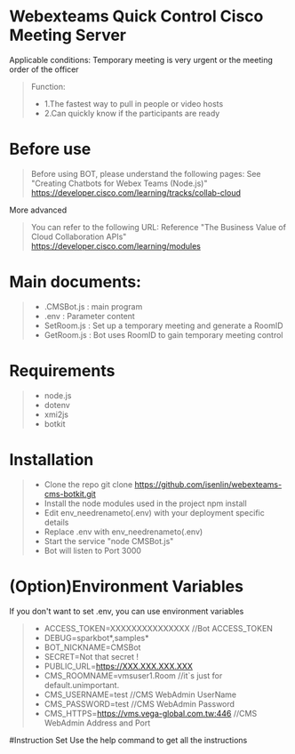 # Webexteams Quick Control Cisco Meeting Server

Applicable conditions: Temporary meeting is very urgent or the meeting order of the officer
>Function: 
>* 1.The fastest way to pull in people or video hosts
>* 2.Can quickly know if the participants are ready

# Before use
> Before using BOT, please understand the following pages:
> See "Creating Chatbots for Webex Teams (Node.js)"
> https://developer.cisco.com/learning/tracks/collab-cloud

More advanced
> You can refer to the following URL:
> Reference "The Business Value of Cloud Collaboration APIs"
> https://developer.cisco.com/learning/modules

# Main documents:
>* .CMSBot.js : main program
>* .env : Parameter content
>* SetRoom.js : Set up a temporary meeting and generate a RoomID
>* GetRoom.js : Bot uses RoomID to gain temporary meeting control

# Requirements
>* node.js
>* dotenv
>* xmi2js
>* botkit

# Installation
>* Clone the repo git clone https://github.com/isenlin/webexteams-cms-botkit.git
>* Install the node modules used in the project npm install
>* Edit env_needrenameto(.env) with your deployment specific details
>* Replace .env with env_needrenameto(.env)
>* Start the service "node CMSBot.js"
>* Bot will listen to Port 3000

# (Option)Environment Variables
If you don't want to set .env, you can use environment variables
>* ACCESS_TOKEN=XXXXXXXXXXXXXXX  //Bot ACCESS_TOKEN
>* DEBUG=sparkbot*,samples*
>* BOT_NICKNAME=CMSBot
>* SECRET=Not that secret !
>* PUBLIC_URL=https://XXX.XXX.XXX.XXX
>* CMS_ROOMNAME=vmsuser1.Room  //it`s just for default.unimportant.
>* CMS_USERNAME=test  //CMS WebAdmin UserName
>* CMS_PASSWORD=test  //CMS WebAdmin Password
>* CMS_HTTPS=https://vms.vega-global.com.tw:446   //CMS WebAdmin Address and Port

#Instruction Set
Use the help command to get all the instructions
